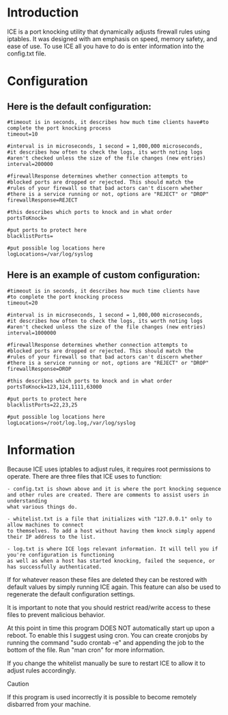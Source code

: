 
# Introduction

ICE is a port knocking utility that dynamically adjusts firewall rules using iptables.
It was designed with am emphasis on speed, memory safety, and ease of use.
To use ICE all you have to do is enter information into the config.txt file.

# Configuration

## Here is the default configuration:
```
#timeout is in seconds, it describes how much time clients have#to complete the port knocking process
timeout=10

#interval is in microseconds, 1 second = 1,000,000 microseconds,
#it describes how often to check the logs, its worth noting logs
#aren't checked unless the size of the file changes (new entries)
interval=200000

#firewallResponse determines whether connection attempts to
#blocked ports are dropped or rejected. This should match the
#rules of your firewall so that bad actors can't discern whether
#there is a service running or not, options are "REJECT" or "DROP"
firewallResponse=REJECT

#this describes which ports to knock and in what order
portsToKnock=

#put ports to protect here
blacklistPorts=

#put possible log locations here
logLocations=/var/log/syslog
```

## Here is an example of custom configuration:

```
#timeout is in seconds, it describes how much time clients have
#to complete the port knocking process
timeout=20

#interval is in microseconds, 1 second = 1,000,000 microseconds,
#it describes how often to check the logs, its worth noting logs
#aren't checked unless the size of the file changes (new entries)
interval=1000000

#firewallResponse determines whether connection attempts to
#blocked ports are dropped or rejected. This should match the
#rules of your firewall so that bad actors can't discern whether
#there is a service running or not, options are "REJECT" or "DROP"
firewallResponse=DROP

#this describes which ports to knock and in what order
portsToKnock=123,124,1111,63000

#put ports to protect here
blacklistPorts=22,23,25

#put possible log locations here
logLocations=/root/log.log,/var/log/syslog
```
# Information

Because ICE uses iptables to adjust rules, it requires root permissions
to operate. There are three files that ICE uses to function:

	- config.txt is shown above and it is where the port knocking sequence
	and other rules are created. There are comments to assist users in understanding
	what various things do.
 
	- whitelist.txt is a file that initializes with "127.0.0.1" only to allow machines to connect
	to themselves. To add a host without having them knock simply append their IP address to the list.
 
	- log.txt is where ICE logs relevant information. It will tell you if you're configuration is functioning
	as well as when a host has started knocking, failed the sequence, or has successfully authenticated. 

If for whatever reason these files are deleted they can be restored with default values by simply running ICE again. This feature can
also be used to regenerate the default configuration settings. 

It is important to note that you should restrict read/write access to these files to prevent malicious behavior.

At this point in time this program DOES NOT automatically start up upon a reboot. To enable this I suggest using
cron. You can create cronjobs by running the command "sudo crontab -e" and appending the job to the bottom of 
the file. Run "man cron" for more information. 

If you change the whitelist manually be sure to restart ICE to allow it to adjust rules accordingly.

> [!CAUTION]
> If this program is used incorrectly it is possible to become remotely disbarred from your machine.

